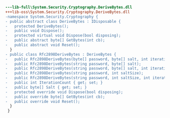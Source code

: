 ﻿```diff
---lib-full\System.Security.Cryptography.DeriveBytes.dll
+++lib-oss\System.Security.Cryptography.DeriveBytes.dll
-namespace System.Security.Cryptography {
- public abstract class DeriveBytes : IDisposable {
-   protected DeriveBytes();
-   public void Dispose();
-   protected virtual void Dispose(bool disposing);
-   public abstract byte[] GetBytes(int cb);
-   public abstract void Reset();
  }
- public class Rfc2898DeriveBytes : DeriveBytes {
-   public Rfc2898DeriveBytes(byte[] password, byte[] salt, int iterations);
-   public Rfc2898DeriveBytes(string password, byte[] salt);
-   public Rfc2898DeriveBytes(string password, byte[] salt, int iterations);
-   public Rfc2898DeriveBytes(string password, int saltSize);
-   public Rfc2898DeriveBytes(string password, int saltSize, int iterations);
-   public int IterationCount { get; set; }
-   public byte[] Salt { get; set; }
-   protected override void Dispose(bool disposing);
-   public override byte[] GetBytes(int cb);
-   public override void Reset();
  }
 }
```
